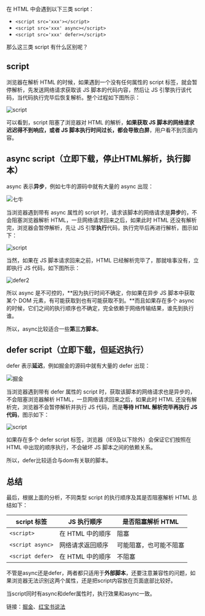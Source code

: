 在 HTML 中会遇到以下三类 script：

- `<script src='xxx'></script>`
- `<script src='xxx' async></script>`
- `<script src='xxx' defer></script>`

那么这三类 script 有什么区别呢？

## script

浏览器在解析 HTML 的时候，如果遇到一个没有任何属性的 script 标签，就会暂停解析，先发送网络请求获取该 JS 脚本的代码内容，然后让 JS 引擎执行该代码，当代码执行完毕后恢复解析。整个过程如下图所示：

![script](https://p3-juejin.byteimg.com/tos-cn-i-k3u1fbpfcp/caf2f618530046658ab8e3b4a8699589~tplv-k3u1fbpfcp-zoom-1.image)

可以看到，script 阻塞了浏览器对 HTML 的解析，**如果获取 JS 脚本的网络请求迟迟得不到响应，或者 JS 脚本执行时间过长，都会导致白屏**，用户看不到页面内容。

## async script（立即下载，停止HTML解析，执行脚本）

async 表示**异步**，例如七牛的源码中就有大量的 async 出现：

![七牛](https://p3-juejin.byteimg.com/tos-cn-i-k3u1fbpfcp/2bad108f420844fab2e66e7ee80a217e~tplv-k3u1fbpfcp-zoom-1.image) 

当浏览器遇到带有 async 属性的 script 时，请求该脚本的网络请求是**异步**的，不会阻塞浏览器解析 HTML，一旦网络请求回来之后，如果此时 HTML 还没有解析完，浏览器会暂停解析，先让 JS 引擎**执行**代码，执行完毕后再进行解析，图示如下：

![script](https://p3-juejin.byteimg.com/tos-cn-i-k3u1fbpfcp/021b5dbeddb64db0a7099dc0a4dd076d~tplv-k3u1fbpfcp-zoom-1.image)

当然，如果在 JS 脚本请求回来之前，HTML 已经解析完毕了，那就啥事没有，立即执行 JS 代码，如下图所示：

![defer2](https://p3-juejin.byteimg.com/tos-cn-i-k3u1fbpfcp/4e5a89a4a1fe49ed9d5acaf25ef9aadd~tplv-k3u1fbpfcp-zoom-1.image)

所以 async 是不可控的，**因为执行时间不确定，你如果在异步 JS 脚本中获取某个 DOM 元素，有可能获取到也有可能获取不到。**而且如果存在多个 async 的时候，它们之间的执行顺序也不确定，完全依赖于网络传输结果，谁先到执行谁。

所以，async比较适合一些**第三方脚本**。

## defer script（立即下载，但延迟执行）

defer 表示**延迟**，例如掘金的源码中就有大量的 defer 出现：

![掘金](https://p3-juejin.byteimg.com/tos-cn-i-k3u1fbpfcp/6355d82fadb3496fa9ca78499f598e0e~tplv-k3u1fbpfcp-zoom-1.image)

当浏览器遇到带有 defer 属性的 script 时，获取该脚本的网络请求也是异步的，不会阻塞浏览器解析 HTML，一旦网络请求回来之后，如果此时 HTML 还没有解析完，浏览器不会暂停解析并执行 JS 代码，而是**等待 HTML 解析完毕再执行 JS 代码**，图示如下：

![script](https://p3-juejin.byteimg.com/tos-cn-i-k3u1fbpfcp/b8313e4787f04c79838fec9961bda0fb~tplv-k3u1fbpfcp-zoom-1.image)

如果存在多个 defer script 标签，浏览器（IE9及以下除外）会保证它们按照在 HTML 中出现的顺序执行，不会破坏 JS 脚本之间的依赖关系。

所以，defer比较适合与dom有关联的脚本。

## 总结

最后，根据上面的分析，不同类型 script 的执行顺序及其是否阻塞解析 HTML 总结如下：

| script 标签      | JS 执行顺序      | 是否阻塞解析 HTML      |
| ---------------- | ---------------- | ---------------------- |
| `<script>`       | 在 HTML 中的顺序 | 阻塞                   |
| `<script async>` | 网络请求返回顺序 | 可能阻塞，也可能不阻塞 |
| `<script defer>` | 在 HTML 中的顺序 | 不阻塞                 |

不管是async还是defer，两者都只适用于**外部脚本**，还要注意兼容性的问题，如果浏览器无法识别这两个属性，还是把script内容放在页面底部比较好。

当script同时有async和defer属性时，执行效果和async一致。

链接：[掘金](https://juejin.cn/post/6894629999215640583)、[红宝书说法](https://blog.csdn.net/qq_43393963/article/details/101389319)